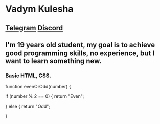 # Vadym Kulesha #
## [Telegram](https://t.me/Prichelic)   [Discord](Prichelic#0768)
## I'm 19 years old student, my goal is to achieve good programming skills, no experience, but I want to learn something new.
### Basic HTML, CSS.

function evenOrOdd(number) { 
  
  if (number % 2 == 0) {
    return "Even";
    
  } else {
    return "Odd";
    
  } 
  
